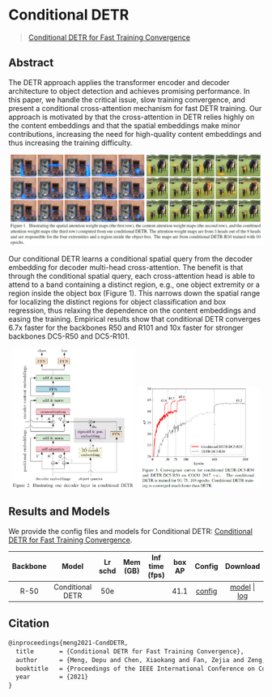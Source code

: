 # Conditional DETR

> [Conditional DETR for Fast Training Convergence](https://arxiv.org/abs/2108.06152)

<!-- [ALGORITHM] -->

## Abstract

The DETR approach applies the transformer encoder and decoder architecture to object detection and achieves promising performance. In this paper, we handle the critical issue, slow training convergence, and present a conditional cross-attention mechanism for fast DETR training. Our approach is motivated by that the cross-attention in DETR relies highly on the content embeddings and that the spatial embeddings make minor contributions, increasing the need for high-quality content embeddings and thus increasing the training difficulty.

<div align=center>
<img src="https://github.com/Atten4Vis/ConditionalDETR/blob/main/.github/attention-maps.png?raw=true"/>
</div>

Our conditional DETR learns a conditional spatial query from the decoder embedding for decoder multi-head cross-attention. The benefit is that through the conditional spatial query, each cross-attention head is able to attend to a band containing a distinct region, e.g., one object extremity or a region inside the object box (Figure 1). This narrows down the spatial range for localizing the distinct regions for object classification and box regression, thus relaxing the dependence on the content embeddings and easing the training. Empirical results show that conditional DETR converges 6.7x faster for the backbones R50 and R101 and 10x faster for stronger backbones DC5-R50 and DC5-R101.

<div align=center>
<img src="https://github.com/Atten4Vis/ConditionalDETR/raw/main/.github/conditional-detr.png" width="48%"/>
<img src="https://github.com/Atten4Vis/ConditionalDETR/raw/main/.github/convergence-curve.png" width="48%"/>
</div>

## Results and Models

We provide the config files and models for Conditional DETR: [Conditional DETR for Fast Training Convergence](https://arxiv.org/abs/2108.06152).

| Backbone |      Model       | Lr schd | Mem (GB) | Inf time (fps) | box AP |                      Config                       |                                                                                                                                                                        Download                                                                                                                                                                        |
| :------: | :--------------: | :-----: | :------: | :------------: |:------:| :-----------------------------------------------: | :----------------------------------------------------------------------------------------------------------------------------------------------------------------------------------------------------------------------------------------------------------------------------------------------------------------------------------------------------: |
|   R-50   | Conditional DETR |   50e   |          |                |  41.1  | [config](./conditional-detr_r50_8xb2-50e_coco.py) | [model](https://download.openmmlab.com/mmdetection/v3.0/conditional_detr/conditional-detr_r50_8xb2-50e_coco/conditional-detr_r50_8xb2-50e_coco_20221121_180202-c83a1dc0.pth) \| [log]() |

## Citation

```latex
@inproceedings{meng2021-CondDETR,
  title       = {Conditional DETR for Fast Training Convergence},
  author      = {Meng, Depu and Chen, Xiaokang and Fan, Zejia and Zeng, Gang and Li, Houqiang and Yuan, Yuhui and Sun, Lei and Wang, Jingdong},
  booktitle   = {Proceedings of the IEEE International Conference on Computer Vision (ICCV)},
  year        = {2021}
}
```
